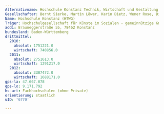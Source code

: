 ```yaml
---
Alternativname: Hochschule Konstanz Technik, Wirtschaft und Gestaltung
Gesellschafter: Bernt Sierke, Martin Löwer, Karin Dietz, Wener Rose, Dirk Artmann
Name: Hochschule Konstanz (HTWG)
Träger: Hochschulgesellschaft für Künste im Sozialen - gemeinnützige GmbH
addi: Brauneggerstraße 55, 78462 Konstanz
bundesland: Baden-Württemberg
drittmittel:
  2010:
    absolut: 1751221.0
    wirtschaft: 740856.0
  2011:
    absolut: 2751613.0
    wirtschaft: 1291217.0
  2012:
    absolut: 3307472.0
    wirtschaft: 1688171.0
gps-la: 47.667.078
gps-lo: 9.171.792
hs-art: Fachhochschulen (ohne Private)
orientierung: staatlich
uID: '6770'

---
```


